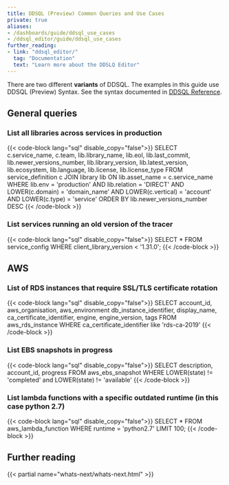 ```yaml
---
title: DDSQL (Preview) Common Queries and Use Cases
private: true
aliases:
- /dashboards/guide/ddsql_use_cases
- /ddsql_editor/guide/ddsql_use_cases
further_reading:
- link: "ddsql_editor/"
  tag: "Documentation"
  text: "Learn more about the DDSLQ Editor"
---
```


<div class="alert alert-danger">
  There are two different <strong>variants</strong> of DDSQL. The examples in this guide use DDSQL (Preview) Syntax. See the syntax documented in <a href="/ddsql_reference/">DDSQL Reference</a>.
</div>

## General queries
### List all libraries across services in production

{{< code-block lang="sql" disable_copy="false">}}
SELECT
    c.service_name,
    c.team,
    lib.library_name,
    lib.eol,
    lib.last_commit,
    lib.newer_versions_number,
    lib.library_version,
    lib.latest_version,
    lib.ecosystem,
    lib.language,
    lib.license,
    lib.license_type
FROM service_definition c
JOIN library lib ON lib.asset_name = c.service_name
WHERE
    lib.env = 'production'
    AND lib.relation = 'DIRECT'
    AND LOWER(c.domain) = 'domain_name'
    AND LOWER(c.vertical) = 'account'
    AND LOWER(c.type) = 'service'
ORDER BY lib.newer_versions_number DESC
{{< /code-block >}}

### List services running an old version of the tracer

{{< code-block lang="sql" disable_copy="false">}}
SELECT *
FROM service_config
WHERE client_library_version < '1.31.0';
{{< /code-block >}}

## AWS

### List of RDS instances that require SSL/TLS certificate rotation

{{< code-block lang="sql" disable_copy="false">}}
SELECT account_id,
  aws_organisation,
  aws_environment db_instance_identifier,
  display_name,
  ca_certificate_identifier,
  engine,
  engine_version,
  tags
FROM aws_rds_instance
WHERE ca_certificate_identifier like 'rds-ca-2019'
{{< /code-block >}}

### List EBS snapshots in progress

{{< code-block lang="sql" disable_copy="false">}}
SELECT description,
  account_id,
  progress
FROM aws_ebs_snapshot
WHERE LOWER(state) != 'completed'
  and LOWER(state) != 'available'
{{< /code-block >}}

### List lambda functions with a specific outdated runtime (in this case python 2.7)

{{< code-block lang="sql" disable_copy="false">}}
SELECT *
FROM aws_lambda_function
WHERE runtime = 'python2.7'
LIMIT 100;
{{< /code-block >}}

## Further reading

{{< partial name="whats-next/whats-next.html" >}}
